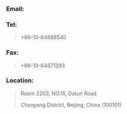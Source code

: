 ---
---
### Email:

<a href='mailto:zhuyan@ibp.ac.cn'><i class="fa fa-envelope fa-2x"></i></a>

### Tel:
> +86-10-64888540

### Fax:
> +86-10-64871293

### Location:
> Room 2203, NO.15, Datun Road
>
> Chaoyang District, Beijing, China (100101)

<div id="map" style="height: 20rem;width: 100%"></div>
<script>
    function initMap() {
    var uluru = {lat: 40.002939, lng: 116.376818};
    var map = new google.maps.Map(document.getElementById('map'), {
        zoom: 16,
        center: uluru
    });
    var marker = new google.maps.Marker({
        position: uluru,
        map: map
    });
    }
</script>
<script async defer
src="https://maps.googleapis.com/maps/api/js?key=AIzaSyCgrN3EuAV5ep3qUvV0Xo2Xpjvp91elL8I&callback=initMap"></script>
